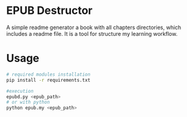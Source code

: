 # EPUB Destructor

A simple readme generator a book with all chapters directories, which includes a readme file. It is a tool for structure my learning workflow.

# Usage
```bash
# required modules installation
pip install -r requirements.txt   

#execution
epubd.py <epub_path>
# or with python
python epub.my <epub_path>
``` 

